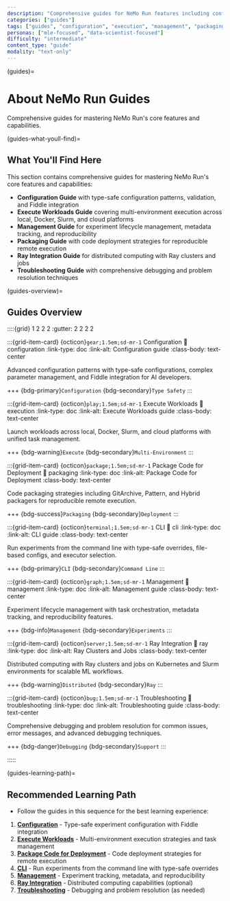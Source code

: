 ```yaml
---
description: "Comprehensive guides for NeMo Run features including configuration, execution, and management."
categories: ["guides"]
tags: ["guides", "configuration", "execution", "management", "packaging", "ray", "troubleshooting"]
personas: ["mle-focused", "data-scientist-focused"]
difficulty: "intermediate"
content_type: "guide"
modality: "text-only"
---
```


<!-- markdownlint-disable MD041 -->
<!-- cspell:words markdownlint cspell octicon bdg Slurm cli configs youll mle -->

(guides)=

# About NeMo Run Guides

Comprehensive guides for mastering NeMo Run's core features and capabilities.

(guides-what-youll-find)=

## What You'll Find Here

This section contains comprehensive guides for mastering NeMo Run's core features and capabilities:

- **Configuration Guide** with type-safe configuration patterns, validation, and Fiddle integration
- **Execute Workloads Guide** covering multi-environment execution across local, Docker, Slurm, and cloud platforms
- **Management Guide** for experiment lifecycle management, metadata tracking, and reproducibility
- **Packaging Guide** with code deployment strategies for reproducible remote execution
- **Ray Integration Guide** for distributed computing with Ray clusters and jobs
- **Troubleshooting Guide** with comprehensive debugging and problem resolution techniques

(guides-overview)=

## Guides Overview

::::{grid} 1 2 2 2
:gutter: 2 2 2 2

:::{grid-item-card} {octicon}`gear;1.5em;sd-mr-1` Configuration
:link: configuration
:link-type: doc
:link-alt: Configuration guide
:class-body: text-center

Advanced configuration patterns with type-safe configurations, complex parameter management, and Fiddle integration for AI developers.

+++
{bdg-primary}`Configuration` {bdg-secondary}`Type Safety`
:::

:::{grid-item-card} {octicon}`play;1.5em;sd-mr-1` Execute Workloads
:link: execution
:link-type: doc
:link-alt: Execute Workloads guide
:class-body: text-center

Launch workloads across local, Docker, Slurm, and cloud platforms with unified task management.

+++
{bdg-warning}`Execute` {bdg-secondary}`Multi-Environment`
:::

:::{grid-item-card} {octicon}`package;1.5em;sd-mr-1` Package Code for Deployment
:link: packaging
:link-type: doc
:link-alt: Package Code for Deployment
:class-body: text-center

Code packaging strategies including GitArchive, Pattern, and Hybrid packagers for reproducible remote execution.

+++
{bdg-success}`Packaging` {bdg-secondary}`Deployment`
:::

:::{grid-item-card} {octicon}`terminal;1.5em;sd-mr-1` CLI
:link: cli
:link-type: doc
:link-alt: CLI guide
:class-body: text-center

Run experiments from the command line with type-safe overrides, file-based configs, and executor selection.

+++
{bdg-primary}`CLI` {bdg-secondary}`Command Line`
:::

:::{grid-item-card} {octicon}`graph;1.5em;sd-mr-1` Management
:link: management
:link-type: doc
:link-alt: Management guide
:class-body: text-center

Experiment lifecycle management with task orchestration, metadata tracking, and reproducibility features.

+++
{bdg-info}`Management` {bdg-secondary}`Experiments`
:::

:::{grid-item-card} {octicon}`server;1.5em;sd-mr-1` Ray Integration
:link: ray
:link-type: doc
:link-alt: Ray Clusters and Jobs
:class-body: text-center

Distributed computing with Ray clusters and jobs on Kubernetes and Slurm environments for scalable ML workflows.

+++
{bdg-warning}`Distributed` {bdg-secondary}`Ray`
:::

:::{grid-item-card} {octicon}`bug;1.5em;sd-mr-1` Troubleshooting
:link: troubleshooting
:link-type: doc
:link-alt: Troubleshooting guide
:class-body: text-center

Comprehensive debugging and problem resolution for common issues, error messages, and advanced debugging techniques.

+++
{bdg-danger}`Debugging` {bdg-secondary}`Support`
:::

:::::

(guides-learning-path)=

## Recommended Learning Path

- Follow the guides in this sequence for the best learning experience:

1. **[Configuration](configuration.md)** - Type-safe experiment configuration with Fiddle integration
2. **[Execute Workloads](execution.md)** - Multi-environment execution strategies and task management
3. **[Package Code for Deployment](packaging.md)** - Code deployment strategies for remote execution
4. **[CLI](cli.md)** - Run experiments from the command line with type-safe overrides
5. **[Management](management.md)** - Experiment tracking, metadata, and reproducibility
6. **[Ray Integration](ray.md)** - Distributed computing capabilities (optional)
7. **[Troubleshooting](troubleshooting.md)** - Debugging and problem resolution (as needed)

